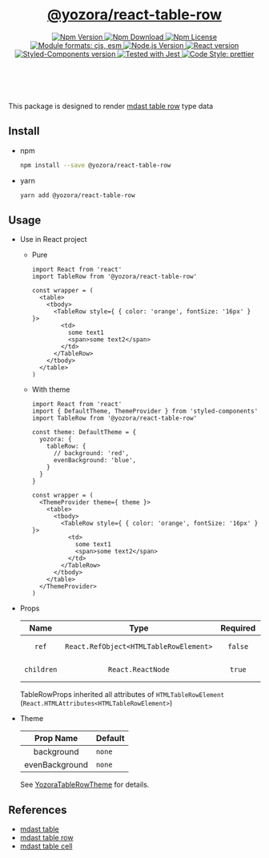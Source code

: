<header>
  <h1 align="center">
    <a href="https://github.com/guanghechen/yozora-react/tree/master/packages/table-row#readme">@yozora/react-table-row</a>
  </h1>
  <div align="center">
    <a href="https://www.npmjs.com/package/@yozora/react-table-row">
      <img
        alt="Npm Version"
        src="https://img.shields.io/npm/v/@yozora/react-table-row.svg"
      />
    </a>
    <a href="https://www.npmjs.com/package/@yozora/react-table-row">
      <img
        alt="Npm Download"
        src="https://img.shields.io/npm/dm/@yozora/react-table-row.svg"
      />
    </a>
    <a href="https://www.npmjs.com/package/@yozora/react-table-row">
      <img
        alt="Npm License"
        src="https://img.shields.io/npm/l/@yozora/react-table-row.svg"
      />
    </a>
    <a href="#install">
      <img
        alt="Module formats: cjs, esm"
        src="https://img.shields.io/badge/module_formats-cjs%2C%20esm-green.svg"
      />
    </a>
    <a href="https://github.com/nodejs/node">
      <img
        alt="Node.js Version"
        src="https://img.shields.io/node/v/@yozora/react-table-row"
      />
    </a>
    <a href="https://github.com/facebook/react">
      <img
        alt="React version"
        src="https://img.shields.io/npm/dependency-version/@yozora/react-table-row/peer/react"
      />
    </a>
    <a href="https://github.com/styled-components/styled-components">
      <img
        alt="Styled-Components version"
        src="https://img.shields.io/npm/dependency-version/@yozora/react-table-row/peer/styled-components"
      />
    </a>
    <a href="https://github.com/facebook/jest">
      <img
        alt="Tested with Jest"
        src="https://img.shields.io/badge/tested_with-jest-9c465e.svg"
      />
    </a>
    <a href="https://github.com/prettier/prettier">
      <img
        alt="Code Style: prettier"
        src="https://img.shields.io/badge/code_style-prettier-ff69b4.svg?style=flat-square"
      />
    </a>
  </div>
</header>
<br/>

This package is designed to render [mdast table row][] type data


## Install

* npm

  ```bash
  npm install --save @yozora/react-table-row
  ```

* yarn

  ```bash
  yarn add @yozora/react-table-row
  ```

## Usage
  * Use in React project

    - Pure

      ```tsx
      import React from 'react'
      import TableRow from '@yozora/react-table-row'

      const wrapper = (
        <table>
          <tbody>
            <TableRow style={ { color: 'orange', fontSize: '16px' } }>
              <td>
                some text1
                <span>some text2</span>
              </td>
            </TableRow>
          </tbody>
        </table>
      )
      ```

    - With theme

      ```tsx
      import React from 'react'
      import { DefaultTheme, ThemeProvider } from 'styled-components'
      import TableRow from '@yozora/react-table-row'

      const theme: DefaultTheme = {
        yozora: {
          tableRow: {
            // background: 'red',
            evenBackground: 'blue',
          }
        }
      }

      const wrapper = (
        <ThemeProvider theme={ theme }>
          <table>
            <tbody>
              <TableRow style={ { color: 'orange', fontSize: '16px' } }>
                <td>
                  some text1
                  <span>some text2</span>
                </td>
              </TableRow>
            </tbody>
          </table>
        </ThemeProvider>
      )
      ```

  * Props

     Name       | Type                                    | Required  | Default | Description
    :----------:|:---------------------------------------:|:---------:|:-------:|:-------------
     `ref`      | `React.RefObject<HTMLTableRowElement>`  | `false`   | -       | Forwarded ref callback
     `children` | `React.ReactNode`                       | `true`    | -       | table row contents

    TableRowProps inherited all attributes of `HTMLTableRowElement` (`React.HTMLAttributes<HTMLTableRowElement>`)

  * Theme

     Prop Name      | Default
    :--------------:|:--------------
     background     | `none`
     evenBackground | `none`

    See [YozoraTableRowTheme][] for details.


## References

  - [mdast table][]
  - [mdast table row][]
  - [mdast table cell][]


[mdast table]: https://github.com/syntax-tree/mdast#table
[mdast table row]: https://github.com/syntax-tree/mdast#tablecell
[mdast table cell]: https://github.com/syntax-tree/mdast#tablerow
[YozoraTableRowTheme]: https://github.com/guanghechen/yozora-react/blob/master/packages/table-row/src/theme.ts
